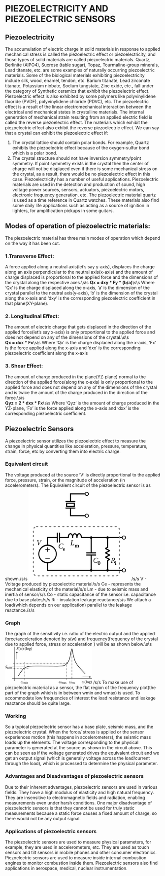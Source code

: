 # PIEZOELECTRICITY AND PIEZOELECTRIC SENSORS
## Piezoelectricity
The accumulation of electric charge in solid materials in response to applied mechanical stress is called the piezoelectric effect or piezoelectricity, and those types of solid materials are called piezoelectric materials. Quartz, Berlinite (AlPO4), Sucrose (table sugar), Topaz, Tourmaline-group minerals, Lead titanate, etc. are some examples of naturally occurring piezoelectric materials. Some of the biological materials exhibiting piezoelectricity include silk, wood, enamel, tendon, etc. Barium titanate, Lead zirconate titanate, Potassium niobate, Sodium tungstate, Zinc oxide, etc., fall under the category of Synthetic ceramics that exhibit the piezoelectric effect. Piezoelectric effect is also exhibited by some polymers like polyvinylidene fluoride (PVDF), polyvinylidene chloride (PDVC), etc. 
The piezoelectric effect is a result of the linear electromechanical interaction between the electrical and mechanical states in crystalline materials. The internal generation of mechanical strain resulting from an applied electric field is called the reverse piezoelectric effect. The materials which exhibit the piezoelectric effect also exhibit the reverse piezoelectric effect. 
We can say that a crystal can exhibit the piezoelectric effect if:
1. The crystal lattice should contain polar bonds. For example, Quartz exhibits the piezoelectric effect because of the oxygen-sulfur bond which is a polar bond.
2. The crystal structure should not have inversion symmetry/point symmetry. If point symmetry exists in the crystal then the center of charge will not be displaced even if there is some mechanical stress on the crystal, as a result, there would be no piezoelectric effect in this case.
Piezoelectricity has a number of useful applications. Piezoelectric materials are used in the detection and production of sound, high voltage power sources, sensors, actuators, piezoelectric motors, electronic frequency generation, etc. The piezoelectric material quartz is used as a time reference in Quartz watches. These materials also find some daily life applications such as acting as a source of ignition in lighters, for amplification pickups in some guitars.
## Modes of operation of piezoelectric materials:
The piezoelectric material has three main modes of operation which depend on the way it has been cut.
### 1.Transverse Effect:
A force applied along a neutral axis(let’s say y-axis), displaces the charge along an axis perpendicular to the neutral axis(x-axis) and the amount of charge displaced is proportional to the applied force and the dimensions of the crystal along the respective axes.\s\s
**Qx = dxy * Fy * (b/a)**\s\s
Where ‘Qx’ is the charge displaced along the x-axis, ‘a’ is the dimension of the crystal parallel to the neutral axis(y-axis), ‘b’ is the dimension of the crystal along the x-axis and ‘dxy’ is the corresponding piezoelectric coefficient in that plane(XY-plane).
### 2. Longitudinal Effect:
The amount of electric charge that gets displaced in the direction of the applied force(let’s say x-axis) is only proportional to the applied force and does not depend on any of the dimensions of the crystal.\s\s    
**Qx = dxx * Fx**\s\s
Where ‘Qx’ is the charge displaced along the x-axis, ‘Fx’ is the force applied along the x-axis and ‘dxx’ is the corresponding piezoelectric coefficient along the x-axis
### 3. Shear Effect:
The amount of charge produced in the plane(YZ-plane) normal to the direction of the applied force(along the x-axis) is only proportional to the applied force and does not depend on any of the dimensions of the crystal and is twice the amount of the charge produced in the direction of the force.\s\s  
**Qyz = 2 * dxx * Fx**\s\s
 Where ‘Qyz‘ is the amount of charge produced in the YZ-plane, ‘Fx’ is the force applied along the x-axis and ‘dxx’ is the corresponding piezoelectric coefficient.
## Piezoelectric Sensors
A piezoelectric sensor utilizes the piezoelectric effect to measure the change in physical quantities like acceleration, pressure, temperature, strain, force, etc by converting them into electric charge.
### Equivalent circuit
The voltage produced at the source ‘V’ is directly proportional to the applied force, pressure, strain, or the magnitude of acceleration (in accelerometers). The Equivalent circuit of the piezoelectric sensor is as shown./s/s
![](equivalent_circuit.png)
/s/s
V - Voltage produced by piezoelectric material/s/s
Ce - represents the mechanical elasticity of the material/s/s
Lm - due to seismic mass and inertia of sensor/s/s
Co - static capacitance of the sensor i.e. capacitance due to base plates/s/s
Ri - insulation leakage reactance/s/s
We attach a load(which depends on our application) parallel to the leakage reactance./s/s
### Graph
The graph of the sensitivity i.e. ratio of the electric output and the applied force/acceleration denoted by s(w) and frequency(frequency of the crystal due to applied force, stress or acceleration ) will be as shown below.\s\s
![](graph.jpg)
/s/s
To make use of piezoelectric material as a sensor, the flat region of the frequency plot(the part of the graph which is in between wmin and wmax) is used. To accommodate low frequencies of interest the load resistance and leakage reactance should be quite large.
### Working
So a typical piezoelectric sensor has a base plate, seismic mass, and the piezoelectric crystal. When the force/ stress is applied or the sensor experiences motion (this happens in accelerometers), the seismic mass loads up the elements. The voltage corresponding to the physical parameter is generated at the source as shown in the circuit above. This can be seen as if the voltage generated drives the equivalent circuit and we get an output signal (which is generally voltage across the load/current through the load), which is processed to determine the physical parameter.
### Advantages and Disadvantages of piezoelectric sensors
Due to their inherent advantages, piezoelectric sensors are used in various fields. They have a high modulus of elasticity and high natural frequency. They are insensitive to electromagnetic fields and radiation, enabling measurements even under harsh conditions. 
One major disadvantage of piezoelectric sensors is that they cannot be used for truly static measurements because a static force causes a fixed amount of charge, so there would not be any output signal.
### Applications of piezoelectric sensors
The piezoelectric sensors are used to measure physical parameters, for example, they are used in accelerometers, etc. They are used as touch sensors and tilt sensors in mobile phones and other consumer electronics. Piezoelectric sensors are used to measure inside internal combustion engines to monitor combustion inside them. Piezoelectric sensors also find applications in aerospace, medical, nuclear instrumentation.
